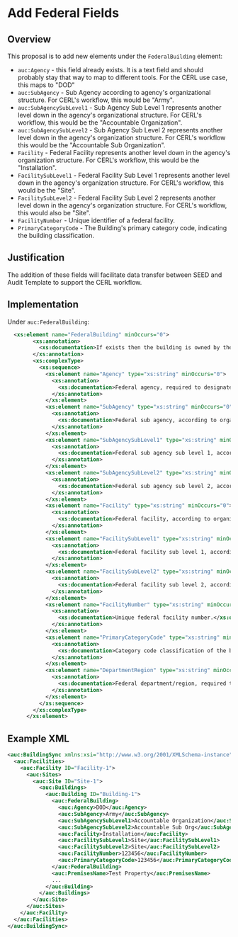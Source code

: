 # Add Federal Fields

## Overview

This proposal is to add new elements under the `FederalBuilding` element:

* `auc:Agency` - this field already exists. It is a text field and should probably stay that way to map to different tools. For the CERL use case, this maps to "DOD"
* `auc:SubAgency` - Sub Agency according to agency's organizational structure. For CERL's workflow, this would be "Army".
* `auc:SubAgencySubLevel1` - Sub Agency Sub Level 1 represents another level down in the agency's organizational structure. For CERL's workflow, this would be the "Accountable Organization".
* `auc:SubAgencySubLevel2` - Sub Agency Sub Level 2 represents another level down in the agency's organization structure. For CERL's workflow this would be the "Accountable Sub Organization".
* `Facility` - Federal Facility represents another level down in the agency's organization structure. For CERL's workflow, this would be the "Installation".
* `FacilitySubLevel1` - Federal Facility Sub Level 1 represents another level down in the agency's organization structure. For CERL's workflow, this would be the "Site".
* `FacilitySubLevel2` - Federal Facility Sub Level 2 represents another level down in the agency's organization structure. For CERL's workflow, this would also be "Site".
* `FacilityNumber` - Unique identifier of a federal facility.
* `PrimaryCategoryCode` - The Building's primary category code, indicating the building classification.

## Justification

The addition of these fields will facilitate data transfer between SEED and Audit Template to support the CERL workflow.

## Implementation

Under `auc:FederalBuilding`:

```xml
  <xs:element name="FederalBuilding" minOccurs="0">
        <xs:annotation>
          <xs:documentation>If exists then the building is owned by the federal government.</xs:documentation>
        </xs:annotation>
        <xs:complexType>
          <xs:sequence>
            <xs:element name="Agency" type="xs:string" minOccurs="0">
              <xs:annotation>
                <xs:documentation>Federal agency, required to designate a building as a federal property in ENERGY STAR Portfolio Manager.</xs:documentation>
              </xs:annotation>
            </xs:element>
            <xs:element name="SubAgency" type="xs:string" minOccurs="0">
              <xs:annotation>
                <xs:documentation>Federal sub agency, according to organizational structure of the specified agency.</xs:documentation>
              </xs:annotation>
            </xs:element>
            <xs:element name="SubAgencySubLevel1" type="xs:string" minOccurs="0">
              <xs:annotation>
                <xs:documentation>Federal sub agency sub level 1, according to organizational structure of the specified agency.</xs:documentation>
              </xs:annotation>
            </xs:element>
            <xs:element name="SubAgencySubLevel2" type="xs:string" minOccurs="0">
              <xs:annotation>
                <xs:documentation>Federal sub agency sub level 2, according to organizational structure of the specified agency.</xs:documentation>
              </xs:annotation>
            </xs:element>
            <xs:element name="Facility" type="xs:string" minOccurs="0">
              <xs:annotation>
                <xs:documentation>Federal facility, according to organization structure of the specified agency.</xs:documentation>
              </xs:annotation>
            </xs:element>
            <xs:element name="FacilitySubLevel1" type="xs:string" minOccurs="0">
              <xs:annotation>
                <xs:documentation>Federal facility sub level 1, according to organization structure of the specified agency.</xs:documentation>
              </xs:annotation>
            </xs:element>
            <xs:element name="FacilitySubLevel2" type="xs:string" minOccurs="0">
              <xs:annotation>
                <xs:documentation>Federal facility sub level 2, according to organization structure of the specified agency.</xs:documentation>
              </xs:annotation>
            </xs:element>
            <xs:element name="FacilityNumber" type="xs:string" minOccurs="0">
              <xs:annotation>
                <xs:documentation>Unique federal facility number.</xs:documentation>
              </xs:annotation>
            </xs:element>
            <xs:element name="PrimaryCategoryCode" type="xs:string" minOccurs="0">
              <xs:annotation>
                <xs:documentation>Category code classification of the building.</xs:documentation>
              </xs:annotation>
            </xs:element>
            <xs:element name="DepartmentRegion" type="xs:string" minOccurs="0">
              <xs:annotation>
                <xs:documentation>Federal department/region, required to designate a building as a federal property in ENERGY STAR Portfolio Manager.</xs:documentation>
              </xs:annotation>
            </xs:element>
          </xs:sequence>
        </xs:complexType>
      </xs:element>
```

## Example XML

```xml
<auc:BuildingSync xmlns:xsi="http://www.w3.org/2001/XMLSchema-instance" xmlns:auc="http://buildingsync.net/schemas/bedes-auc/2019" xsi:schemaLocation="http://buildingsync.net/schemas/bedes-auc/2019 https://raw.github.com/BuildingSync/schema/v2.6.0/BuildingSync.xsd" version="2.6.0">
  <auc:Facilities>
    <auc:Facility ID="Facility-1">
      <auc:Sites>
        <auc:Site ID="Site-1">
          <auc:Buildings>
            <auc:Building ID="Building-1">
              <auc:FederalBuilding>
                <auc:Agency>DOD</auc:Agency>
                <auc:SubAgency>Army</auc:SubAgency>
                <auc:SubAgencySubLevel1>Accountable Organization</auc:SubAgencySubLevel1>
                <auc:SubAgencySubLevel2>Accountable Sub Org</auc:SubAgencySubLevel2>
                <auc:Facility>Installation</auc:Facility>
                <auc:FacilitySubLevel1>Site</auc:FacilitySubLevel1>
                <auc:FacilitySubLevel2>Site</auc:FacilitySubLevel2>
                <auc:FacilityNumber>123456</auc:FacilityNumber>
                <auc:PrimaryCategoryCode>123456</auc:PrimaryCategoryCode>
              </auc:FederalBuilding>
              <auc:PremisesName>Test Property</auc:PremisesName>
              ...
            </auc:Building>
          </auc:Buildings>
        </auc:Site>
      </auc:Sites>
    </auc:Facility>
  </auc:Facilities>
</auc:BuildingSync>
```

